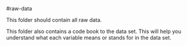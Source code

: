 #raw-data

This folder should contain all raw data. 

This folder also contains a code book to the data set. This will help you understand what each variable means or stands for in the data set.



